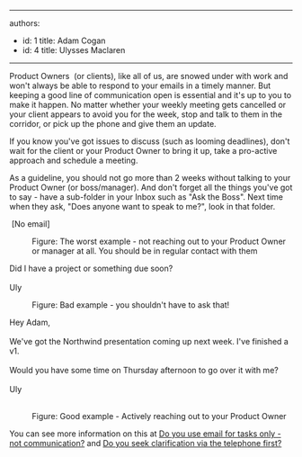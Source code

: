 

---
authors:
  - id: 1
    title: Adam Cogan
  - id: 4
    title: Ulysses Maclaren
---




<span class='intro'> <p>Product Owners&#160; (or clients), like all of us, are snowed under with work and won't always be able to respond to your emails in a timely manner. But keeping a good line of communication open is essential and it's up to you to make it happen. No matter whether your weekly meeting gets cancelled or your client&#160;appears to avoid you for the week, stop and talk to them in the corridor, or pick up the phone and give them an update. <br></p>
<p>If you know you've got issues to discuss (such as looming deadlines), don't wait for the client or your Product Owner&#160;to bring it up, take a pro-active approach and schedule a meeting.</p>

 </span>

<p>As a guideline, you should not go more than 2 weeks without talking to your Product Owner (or boss/manager). And don't forget all the things you've got to say - have a sub-folder in your Inbox such as &quot;Ask the Boss&quot;. Next time when they&#160;ask, &quot;Does anyone want to speak to me?&quot;, look in that folder.</p><p class="ssw15-rteElement-GreyBox">&#160;[No email]<br></p>
   <dd class="ssw15-rteElement-FigureBad">Figure&#58; The worst example - not reaching out to your Product Owner or manager at all. You should be in regular contact with them <br></dd><p class="ssw15-rteElement-GreyBox">Did I&#160;have a project or something due soon?<br><br>Uly<br></p><dd class="ssw15-rteElement-FigureBad">Figure&#58; Bad example - you shouldn't have to ask that!&#160;&#160;<br></dd><p class="ssw15-rteElement-GreyBox">Hey Adam,<br><br>We've&#160;got&#160;the Northwind presentation coming up next week. I've finished a v1. <br><br>Would you have some time on Thursday afternoon&#160;to go over it with me?&#160;<br><br>Uly</p>​ 
<dd class="ssw15-rteElement-FigureGood">Figure&#58; Good example - Actively reaching out to your Product Owner ​<br></dd><p>You can see more information on this at <a href="/_layouts/15/FIXUPREDIRECT.ASPX?WebId=3dfc0e07-e23a-4cbb-aac2-e778b71166a2&amp;TermSetId=07da3ddf-0924-4cd2-a6d4-a4809ae20160&amp;TermId=143e6e25-62a3-48c8-bf9c-3c0b0a4682c6">Do you use email for tasks only - not communication?</a> and <a href="/_layouts/15/FIXUPREDIRECT.ASPX?WebId=3dfc0e07-e23a-4cbb-aac2-e778b71166a2&amp;TermSetId=07da3ddf-0924-4cd2-a6d4-a4809ae20160&amp;TermId=f4e3e0eb-a3b1-468f-8faa-a12909113d3e">Do you seek clarification via the telephone first?</a></p>



